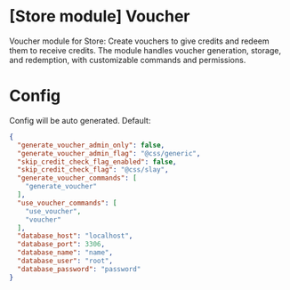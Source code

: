 # [Store module] Voucher
Voucher module for Store: Create vouchers to give credits and redeem them to receive credits. The module handles voucher generation, storage, and redemption, with customizable commands and permissions.

# Config
Config will be auto generated. Default:
```json
{
  "generate_voucher_admin_only": false,
  "generate_voucher_admin_flag": "@css/generic",
  "skip_credit_check_flag_enabled": false,
  "skip_credit_check_flag": "@css/slay",
  "generate_voucher_commands": [
    "generate_voucher"
  ],
  "use_voucher_commands": [
    "use_voucher",
    "voucher"
  ],
  "database_host": "localhost",
  "database_port": 3306,
  "database_name": "name",
  "database_user": "root",
  "database_password": "password"
}
```
